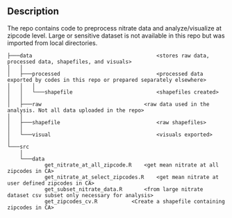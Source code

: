 ## Description
The repo contains code to preprocess nitrate data and analyze/visualize at zipcode level. Large or sensitive dataset is not available in this repo but was imported from local directories.


```
├───data 										<stores raw data, processed data, shapefiles, and visuals>
│   │
│   ├───processed 								<processed data exported by codes in this repo or prepared separately elsewhere>
│   │   │
│   │   └───shapefile							<shapefiles created>
│   │
│   ├───raw									<raw data used in the analysis. Not all data uploaded in the repo>
│   │
│   ├───shapefile								<raw shapefiles>
│   │
│   └───visual									<visuals exported>
│
└───src
    │
    └───data
            get_nitrate_at_all_zipcode.R	<get mean nitrate at all zipcodes in CA>
            get_nitrate_at_select_zipcodes.R	<get mean nitrate at user defined zipcodes in CA>
            get_subset_nitrate_data.R		<from large nitrate dataset csv subset only necessary for analysis>
            get_zipcodes_cv.R			<Create a shapefile containing zipcodes in CA>
```
